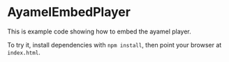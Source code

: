 AyamelEmbedPlayer
=================

This is example code showing how to embed the ayamel player.

To try it, install dependencies with `npm install`, then point your browser at `index.html`.
